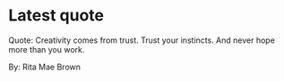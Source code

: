 # Latest quote 

Quote: Creativity comes from trust. Trust your instincts. And never hope more than you work. 

By: Rita Mae Brown
